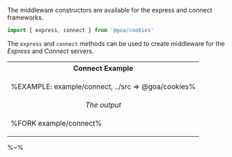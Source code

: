 The middleware constructors are available for the express and connect frameworks.

```js
import { express, connect } from '@goa/cookies'
```

The `express` and `connect` methods can be used to create middleware for the _Express_ and _Connect_ servers.

<table>
<tr><th>Connect Example</th></tr>
<tr><td>

%EXAMPLE: example/connect, ../src => @goa/cookies%
</td></tr>
<tr><td align="center">
<em>The output</em>
</td></tr>
<tr><td>

%FORK example/connect%
</td></tr>
</table>

%~%